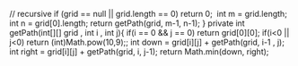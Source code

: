 // recursive
if (grid == null || grid.length == 0) return 0;
​
int m = grid.length;
int n = grid[0].length;
return getPath(grid, m-1, n-1);
}
private int getPath(int[][] grid , int i , int j){
if(i == 0 && j == 0) return grid[0][0];
if(i<0 || j<0) return (int)Math.pow(10,9);;
int down = grid[i][j] + getPath(grid, i-1 , j);
int right = grid[i][j] + getPath(grid, i, j-1);
return Math.min(down, right);